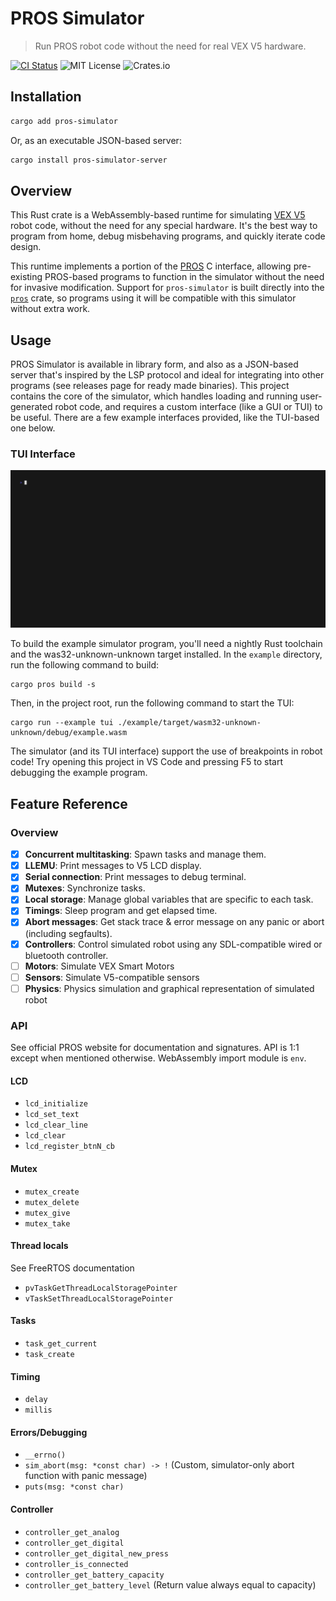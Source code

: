 # PROS Simulator

> Run PROS robot code without the need for real VEX V5 hardware.

[![CI Status](https://github.com/pros-rs/pros-simulator/actions/workflows/rust.yml/badge.svg)](https://github.com/pros-rs/pros-simulator/actions/workflows/rust.yml)
![MIT License](https://img.shields.io/crates/l/pros-simulator)
![Crates.io](https://img.shields.io/crates/v/pros-simulator)

## Installation

```sh
cargo add pros-simulator
```

Or, as an executable JSON-based server:

```sh
cargo install pros-simulator-server
```

## Overview

This Rust crate is a WebAssembly-based runtime for simulating [VEX V5](https://www.vexrobotics.com/v5) robot code, without the need for any special hardware. It's the best way to program from home, debug misbehaving programs, and quickly iterate code design.

This runtime implements a portion of the [PROS](https://pros.cs.purdue.edu/) C interface, allowing pre-existing PROS-based programs to function in the simulator without the need for invasive modification. Support for `pros-simulator` is built directly into the [`pros`](https://crates.io/crates/pros) crate, so programs using it will be compatible with this simulator without extra work.

## Usage

PROS Simulator is available in library form, and also as a JSON-based server that's inspired by the LSP protocol and ideal for integrating into other programs (see releases page for ready made binaries). This project contains the core of the simulator, which handles loading and running user-generated robot code, and requires a custom interface (like a GUI or TUI) to be useful. There are a few example interfaces provided, like the TUI-based one below.

### TUI Interface

![TUI interface](./assets/tui.gif)

To build the example simulator program, you'll need a nightly Rust toolchain and the was32-unknown-unknown target installed. In the `example` directory, run the following command to build:

```terminal
cargo pros build -s
```

Then, in the project root, run the following command to start the TUI:

```terminal
cargo run --example tui ./example/target/wasm32-unknown-unknown/debug/example.wasm
```

The simulator (and its TUI interface) support the use of breakpoints in robot code! Try opening this project in VS Code and pressing F5 to start debugging the example program.

## Feature Reference

### Overview

- [x] **Concurrent multitasking**: Spawn tasks and manage them.
- [x] **LLEMU**: Print messages to V5 LCD display.
- [x] **Serial connection**: Print messages to debug terminal.
- [x] **Mutexes**: Synchronize tasks.
- [x] **Local storage**: Manage global variables that are specific to each task.
- [x] **Timings**: Sleep program and get elapsed time.
- [x] **Abort messages**: Get stack trace & error message on any panic or abort (including segfaults).
- [x] **Controllers**: Control simulated robot using any SDL-compatible wired or bluetooth controller.
- [ ] **Motors**: Simulate VEX Smart Motors
- [ ] **Sensors**: Simulate V5-compatible sensors
- [ ] **Physics**: Physics simulation and graphical representation of simulated robot

### API

See official PROS website for documentation and signatures. API is 1:1 except when mentioned otherwise. WebAssembly import module is `env`.

#### LCD

* `lcd_initialize`
* `lcd_set_text`
* `lcd_clear_line`
* `lcd_clear`
* `lcd_register_btnN_cb`

#### Mutex

* `mutex_create`
* `mutex_delete`
* `mutex_give`
* `mutex_take`

#### Thread locals

See FreeRTOS documentation

* `pvTaskGetThreadLocalStoragePointer`
* `vTaskSetThreadLocalStoragePointer`

#### Tasks

* `task_get_current`
* `task_create`

#### Timing

* `delay`
* `millis`

#### Errors/Debugging

* `__errno()`
* `sim_abort(msg: *const char) -> !` (Custom, simulator-only abort function with panic message)
* `puts(msg: *const char)`

#### Controller

* `controller_get_analog`
* `controller_get_digital`
* `controller_get_digital_new_press`
* `controller_is_connected`
* `controller_get_battery_capacity`
* `controller_get_battery_level` (Return value always equal to capacity)
